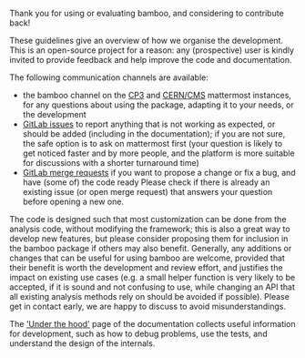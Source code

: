 Thank you for using or evaluating bamboo, and considering to contribute back!

These guidelines give an overview of how we organise the development.
This is an open-source project for a reason: any (prospective) user is kindly invited
to provide feedback and help improve the code and documentation.

The following communication channels are available:
- the bamboo channel on the [CP3](https://cp3-mm.irmp.ucl.ac.be/cp3-llbb/channels/bamboo)
  and [CERN/CMS](https://mattermost.web.cern.ch/cms-exp/channels/bamboo) mattermost instances,
  for any questions about using the package, adapting it to your needs, or the development
- [GitLab issues](https://gitlab.cern.ch/cp3-cms/bamboo/-/issues) to report anything that
  is not working as expected, or should be added (including in the documentation);
  if you are not sure, the safe option is to ask on mattermost first
  (your question is likely to get noticed faster and by more people,
  and the platform is more suitable for discussions with a shorter turnaround time)
- [GitLab merge requests](https://gitlab.cern.ch/cp3-cms/bamboo/-/merge_requests)
  if you want to propose a change or fix a bug, and have (some of) the code ready
Please check if there is already an existing issue (or open merge request)
that answers your question before opening a new one.

The code is designed such that most customization can be done from the analysis code,
without modifying the framework; this is also a great way to develop new features,
but please consider proposing them for inclusion in the bamboo package if others
may also benefit.
Generally, any additions or changes that can be useful for using bamboo are welcome,
provided that their benefit is worth the development and review effort,
and justifies the impact on existing use cases
(e.g. a small helper function is very likely to be accepted,
if it is sound and not confusing to use, while changing an API
that all existing analysis methods rely on should be avoided if possible).
Please get in contact early, we are happy to discuss to avoid misunderstandings.

The ['Under the hood'](https://bamboo-hep.readthedocs.io/en/latest/hacking.html)
page of the documentation collects useful information for development,
such as how to debug problems, use the tests, and understand the design
of the internals.
